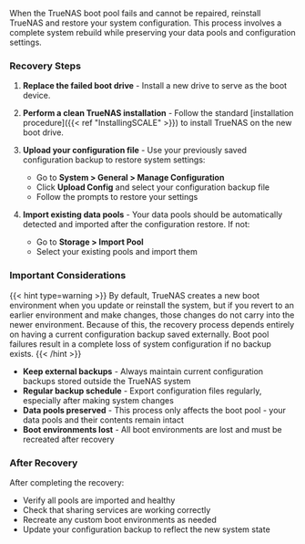 &NewLine;

When the TrueNAS boot pool fails and cannot be repaired, reinstall TrueNAS and restore your system configuration. This process involves a complete system rebuild while preserving your data pools and configuration settings.

### Recovery Steps

1. **Replace the failed boot drive** - Install a new drive to serve as the boot device.

2. **Perform a clean TrueNAS installation** - Follow the standard [installation procedure]({{< ref "InstallingSCALE" >}}) to install TrueNAS on the new boot drive.

3. **Upload your configuration file** - Use your previously saved configuration backup to restore system settings:
   - Go to **System > General > Manage Configuration** 
   - Click **Upload Config** and select your configuration backup file
   - Follow the prompts to restore your settings

4. **Import existing data pools** - Your data pools should be automatically detected and imported after the configuration restore. If not:
   - Go to **Storage > Import Pool**
   - Select your existing pools and import them

### Important Considerations

{{< hint type=warning >}}
By default, TrueNAS creates a new boot environment when you update or reinstall the system, but if you revert to an earlier environment and make changes, those changes do not carry into the newer environment. Because of this, the recovery process depends entirely on having a current configuration backup saved externally. Boot pool failures result in a complete loss of system configuration if no backup exists.
{{< /hint >}}

- **Keep external backups** - Always maintain current configuration backups stored outside the TrueNAS system
- **Regular backup schedule** - Export configuration files regularly, especially after making system changes
- **Data pools preserved** - This process only affects the boot pool - your data pools and their contents remain intact
- **Boot environments lost** - All boot environments are lost and must be recreated after recovery

### After Recovery

After completing the recovery:
- Verify all pools are imported and healthy
- Check that sharing services are working correctly  
- Recreate any custom boot environments as needed
- Update your configuration backup to reflect the new system state
